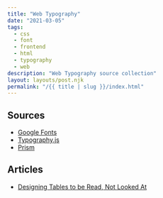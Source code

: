 ```yaml
---
title: "Web Typography"
date: "2021-03-05"
tags:
  - css
  - font
  - frontend
  - html
  - typography
  - web
description: "Web Typography source collection"
layout: layouts/post.njk
permalink: "/{{ title | slug }}/index.html"
---
```


## Sources

- [Google Fonts](https://fonts.google.com/)
- [Typography.js](https://kyleamathews.github.io/typography.js/)
- [Prism](https://prismjs.com/)

## Articles

- [Designing Tables to be Read, Not Looked At](https://alistapart.com/article/web-typography-tables/)

